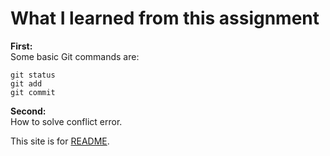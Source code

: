 # What I learned from this assignment
**First:**
<br>
Some basic Git commands are:
```
git status
git add
git commit
```

**Second:**
<br>
How to solve conflict error.

This site is for [README](https://github.com/bobibobab/startup/blob/main/README.md).
